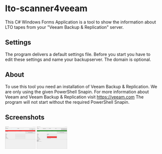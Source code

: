 # lto-scanner4veeam
This C# Windows Forms Application is a tool to show the information about LTO tapes from your "Veeam Backup & Replication" server.
## Settings
The program delivers a default settings file. Before you start you have to edit these settings and name your backupserver. The domain is optional.
## About
To use this tool you need an installation of Veeam Backup & Replication. We are only using the given PowerShell Snapin. For more information about Veeam and Veeam Backup & Replication visit https://veeam.com
The program will not start without the required PowerShell Snapin.
## Screenshots
<img src="Screenshots/mainwindow.jpg" style="width: 100px;"/>
<img src="Screenshots/sampleoutput.jpg" style="width: 100px;"/>
